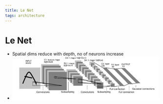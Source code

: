 ```yaml
---
title: Le Net
tags: architecture
---
```


# Le Net
- Spatial dims reduce with depth, no of neurons increase
- ![im](assets/Pasted%20Image%2020220306115954.png)



















































